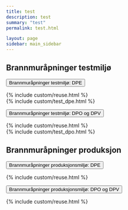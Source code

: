 ```yaml
---
title: test
description: test
summary: "test"
permalink: test.html

layout: page
sidebar: main_sidebar
---
```


## Brannmuråpninger testmiljø

<button data-toggle="collapse" data-target="#demo">Brannmuråpninger testmiljø: DPE</button>
<div id="demo" class="collapse">
  {% include custom/reuse.html %} </br>
  {% include custom/test_dpe.html %}
</div>

<button data-toggle="collapse" data-target="#demo2">Brannmuråpninger testmiljø: DPO og DPV</button>
<div id="demo2" class="collapse">
  {% include custom/reuse.html %} </br>
  {% include custom/test_dpo.html %}
</div>

## Brannmuråpninger produksjon

<button data-toggle="collapse" data-target="#demo4">Brannmuråpninger produksjonsmiljø: DPE</button>
<div id="demo4" class="collapse">
  {% include custom/reuse.html %}
</div>

<button data-toggle="collapse" data-target="#demo5">Brannmuråpninger produksjonsmiljø: DPO og DPV</button>
<div id="demo5" class="collapse">
  {% include custom/reuse.html %}
</div>

